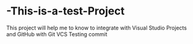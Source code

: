 # -This-is-a-test-Project
This project will help me to know to integrate with Visual Studio Projects and GitHub with Git VCS
Testing commit
